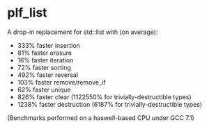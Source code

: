 # plf_list
A drop-in replacement for std::list with (on average):
* 333% faster insertion
* 81% faster erasure
* 16% faster iteration
* 72% faster sorting
* 492% faster reversal
* 103% faster remove/remove_if
* 62% faster unique
* 826% faster clear (1122550% for trivially-destructible types)
* 1238% faster destruction (6187% for trivially-destructible types)

(Benchmarks performed on a haswell-based CPU under GCC 7.1)
